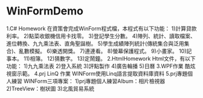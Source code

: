 # WinFormDemo
1.C# Homework
在資策會完成WinForm程式檔，本程式有以下功能：
1)計算貸款利率。
2)點菜收銀機信用卡找零。
3)登記學生分數。
4)陣列、統計、讀取檔案、進位轉換、九九乘法表、直角聖誕樹。
5)學生成績陣列統計(傳統集合與泛用集合)、亂數模擬。
6)樂透開獎。
7)連連看。
8)螢幕保護程式。
9)小畫家。
10)記事本。
11)相簿。
12)猜數字。
13)定鬧鐘。
2.HtmlHomework
Html文件，有以下功能：
1)九九乘法表
2)登入系統
3)評點製作
4)廣告輪播
5)日曆
3.WPF作業
酷炫視窗示範。
4.prj LinQ 作業
WINForm使用Linq語言提取資料庫資料
5.prj專題個人練習
WINForm三項專案：
1)prj專題個人練習Album：相片檢視器
2)TreeView：樹狀圖
3)北風貿易系統

